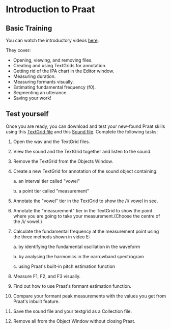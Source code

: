# Introduction to Praat

## Basic Training

You can watch the introductory videos [here](https://youtube.com/playlist?list=PLHzMQKGE5SrlnvrcS2hNxU9ykaW74X67l).

They cover:

- Opening, viewing, and removing files.
- Creating and using TextGrids for annotation.
- Getting rid of the IPA chart in the Editor window.
-  Measuring duration.
- Measuring formants visually.
- Estimating fundamental frequency (f0).
- Segmenting an utterance.
- Saving your work!


## Test yourself

Once you are ready, you can download and test your new-found Praat skills using this [TextGrid file](https://github.com/AERodgers/Phonetics-Teaching-Resources/blob/main/Praat%20Training/test%20yourself/test_yourself.TextGrid) and this [Sound file](https://github.com/AERodgers/Phonetics-Teaching-Resources/blob/main/Praat%20Training/test%20yourself/test_yourself.wav). Complete the following tasks:

1.  Open the wav and the TextGrid files.
2.  View the sound and the TextGrid together and listen to the sound.
3.  Remove the TextGrid from the Objects Window.
4.  Create a new TextGrid for annotation of the sound object containing:

    a. an interval tier called "vowel"
    
    b. a point tier called "measurement"
        
5.  Annotate the "vowel" tier in the TextGrid to show the /i/ vowel in see.
6.  Annotate the "measurement" tier in the TextGrid to show the point where you are going to take your measurement.(Choose the centre of the /i/ vowel.)
7.  Calculate the fundamental frequency at the measurement point using the three methods shown in video E:

    a. by identifying the fundamental oscillation in the waveform
  
    b. by analysing the harmonics in the narrowband spectrogram
    
    c. using Praat's built-in pitch estimation function
    
8.  Measure F1, F2, and F3 visually.
9.  Find out how to use Praat's formant estimation function.
10.  Compare your formant peak measurements with the values you get from Praat's inbuilt feature.
11.  Save the sound file and your textgrid as a Collection file.
12.  Remove all from the Object Window without closing Praat.
